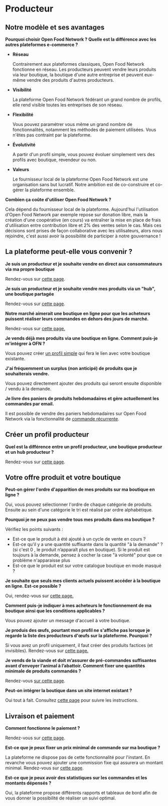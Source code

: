 # Producteur

## Notre modèle et ses avantages

**Pourquoi choisir Open Food Network ? Quelle est la différence avec les autres plateformes e-commerce ?**

*   **Réseau**

    Contrairement aux plateformes classiques, Open Food Network fonctionne en réseau. Les producteurs peuvent vendre leurs produits via leur boutique, la boutique d'une autre entreprise et peuvent eux-même vendre des produits d'autres producteurs.
*   **Visibilité**

    La plateforme Open Food Network fédérant un grand nombre de profils, elle rend visible toutes les entreprises de son réseau.
*   **Flexibilité**

    Vous pouvez paramétrer vous même un grand nombre de fonctionnalités, notamment les méthodes de paiement utilisées. Vous n'êtes pas contraint par la plateforme.
*   **Évolutivité**

    A partir d'un profil simple, vous pouvez évoluer simplement vers des profils avec boutique, revendeur ou non.
*   **Valeurs**

    Le fournisseur local de la plateforme Open Food Network est une organisation sans but lucratif. Notre ambition est de co-construire et co-gérer la plateforme ensemble. 

**Combien ça coûte d'utiliser Open Food Network ?**

Cela dépend du fournisseur local de la plateforme. Aujourd'hui l'utilisation d'Open Food Network par exemple repose sur donation libre, mais la création d'une coopérative (en cours) va entraîner la mise en place de frais d'utilisation entre contribution libre et 2% des ventes selon le cas. Mais ces décisions sont prises de façon collaborative avec les utilisateurs, alors nous rejoindre, c'est aussi avoir la possibilité de participer à notre gouvernance !

## La plateforme peut-elle vous convenir ?

**Je suis un producteur et je souhaite vendre en direct aux consommateurs via ma propre boutique**

Rendez-vous sur [cette page](../../les-differents-profils-utilisateurs/le-producteur-en-vente-directe-avec-une-boutique.md).

**Je suis un producteur et je souhaite vendre mes produits via un "hub", une boutique partagée**

Rendez-vous sur [cette page](../../fonctionnalites-standards/votre-profil/e2e-permissions.md).

**Notre marché aimerait une boutique en ligne pour que les acheteurs puissent réaliser leurs commandes en dehors des jours de marché.**

Rendez-vous sur [cette page.](../../les-differents-profils-utilisateurs/le-marche-virtuel-avec-boutique.md)

**Je vends déjà mes produits via une boutique en ligne. Comment puis-je m'intégrer à OFN ?**

Vous pouvez créer [un profil simple](../../les-differents-profils-utilisateurs/le-producteur-sans-boutique.md) qui fera le lien avec votre boutique existante.

**J'ai fréquemment un surplus (non anticipé) de produits que je souhaiterais vendre.**

Vous pouvez directement ajouter des produits qui seront ensuite disponible / vendu à la demande.

**Je livre des paniers de produits hebdomadaires et gère actuellement les commandes par email.**

Il est possible de vendre des paniers hebdomadaires sur Open Food Network via la fonctionnalité de [commande récurrente](../../fonctionnalites-standards/subscriptions/pour-lacheteur.md). 

## Créer un profil producteur

**Quel est la différence entre un profil producteur, une boutique producteur et un hub producteur ?**

Rendez-vous sur [cette page](../../les-differents-profils-utilisateurs/).

## Votre offre produit et votre boutique

**Peut-on gérer l'ordre d'apparition de mes produits sur ma boutique en ligne ?**

Oui, vous pouvez sélectionner l'ordre de chaque catégorie de produits. Ensuite au sein d'une catégorie le tri est réalisé par ordre alphabétique.

**Pourquoi je ne peux pas vendre tous mes produits dans ma boutique ?**

Vérifiez les points suivants :

* Est-ce que le produit à été ajouté à un cycle de vente en cours ?
* Est-ce qu'il y a une quantité suffisante dans la quantité "à la demande" ? (si c'est 0 , le produit n’apparaît plus en boutique). Si le produit est toujours à la demande, pensez à cocher la case "à volonté" pour que ce problème n'apparaisse plus
* Est-ce que le produit est sur votre catalogue boutique en mode masqué ?

**Je souhaite que seuls mes clients actuels puissent accéder à la boutique en ligne. Est-ce possible ?**

Oui, rendez-vous sur [cette page.](../../fonctionnalites-standards/mise-en-place-dune-boutique/private-shopfront.md)

**Comment puis-je indiquer à mes acheteurs le fonctionnement de ma boutique ainsi que les conditions applicables ?**

Vous pouvez ajouter un message d'accueil à votre boutique. 

**Je produis des œufs, pourtant mon profil ne s'affiche pas lorsque je regarde la liste des producteurs d'œufs sur la plateforme. Pourquoi ?**

Si vous avez un profil uniquement, il faut créer des produits factices (et invisibles). Rendez-vous sur [cette page.](../../fonctionnalites-standards/votre-profil/making-a-producer-profile-searchable-by-product-category.md)

**Je vends de la viande et doit m’assurer de pré-commandes suffisantes avant d’envoyer l’animal à l’abattoir. Comment fixer une quantités minimale de produits commandés ?**

Rendez-vous [sur cette page](../../fonctionnalites-standards/produits-1/group-buy-for-bulk-ordering.md).

**Peut-on intégrer la boutique dans un site internet existant ?**

Oui tout à fait. Consultez [cette page](../../fonctionnalites-standards/mise-en-place-dune-boutique/embedded-shops.md) pour suivre les instructions.

## Livraison et paiement

**Comment fonctionne le paiement ?**

Rendez-vous sur [cette page](../../fonctionnalites-standards/mise-en-place-dune-boutique/methodes-de-paiements.md).

**Est-ce que je peux fixer un prix minimal de commande sur ma boutique ?**

La plateforme ne dispose pas de cette fonctionnalité pour l'instant. En revanche vous pouvez ajouter une commission fixe qui assurera un montant minimal. Rendez-vous sur [cette page](../../fonctionnalites-standards/mise-en-place-dune-boutique/frais-et-taxes.md).

**Est-ce que je peux avoir des statistiques sur les commandes et les montants dépensés ?**

Oui, la plateforme propose différents rapports et tableaux de bord afin de vous donner la possibilité de réaliser un suivi optimal.
